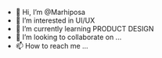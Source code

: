 - 👋 Hi, I’m @Marhiposa 
- 👀 I’m interested in UI/UX
- 🌱 I’m currently learning PRODUCT DESIGN
- 💞️ I’m looking to collaborate on ...
- 📫 How to reach me ...

<!---
Marhiposa/Marhiposa is a ✨ special ✨ repository because its `README.md` (this file) appears on your GitHub profile.
You can click the Preview link to take a look at your changes.
--->
